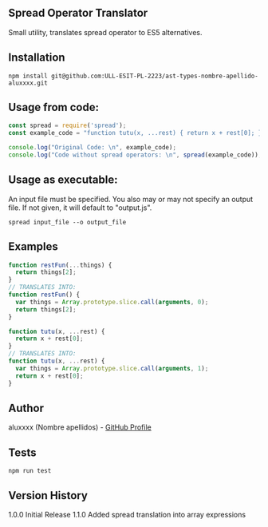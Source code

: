 

## Spread Operator Translator

Small utility, translates spread operator to ES5 alternatives.

## Installation

```
npm install git@github.com:ULL-ESIT-PL-2223/ast-types-nombre-apellido-aluxxxx.git
```

## Usage from code:

```javascript
const spread = require('spread');
const example_code = "function tutu(x, ...rest) { return x + rest[0]; }"

console.log("Original Code: \n", example_code);
console.log("Code without spread operators: \n", spread(example_code));
```

## Usage as executable:

An input file must be specified. You also may or may not specify an output file. If not given, it will default to "output.js".

```
spread input_file --o output_file
```

## Examples

```js
function restFun(...things) {
  return things[2];
}
// TRANSLATES INTO:
function restFun() {
  var things = Array.prototype.slice.call(arguments, 0);
  return things[2];
}

function tutu(x, ...rest) {
  return x + rest[0];
}
// TRANSLATES INTO:
function tutu(x, ...rest) {
  var things = Array.prototype.slice.call(arguments, 1);
  return x + rest[0];
}
```

## Author

aluxxxx (Nombre apellidos) - [GitHub Profile](https://github.com/jncabdom)

## Tests

```
npm run test
```

## Version History

1.0.0 Initial Release
1.1.0 Added spread translation into array expressions
